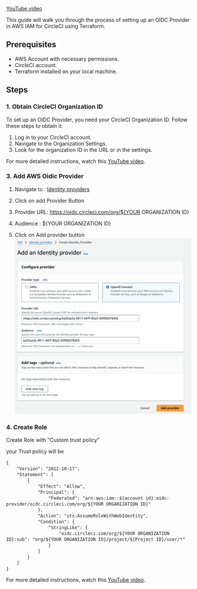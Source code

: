 
[YouTube video](https://youtu.be/TQigM50RFnw)


This guide will walk you through the process of setting up an OIDC Provider in AWS IAM for CircleCI using Terraform.

## Prerequisites

- AWS Account with necessary permissions.
- CircleCI account.
- Terraform installed on your local machine.

## Steps

### 1. Obtain CircleCI Organization ID

To set up an OIDC Provider, you need your CircleCI Organization ID. Follow these steps to obtain it:

1. Log in to your CircleCI account.
2. Navigate to the Organization Settings.
3. Look for the organization ID in the URL or in the settings.

For more detailed instructions, watch this [YouTube video](https://youtu.be/TQigM50RFnw).


### 3. Add AWS Oidic Provider 
1. Navigate to : [Identity providers](
https://us-east-1.console.aws.amazon.com/iam/home?region=ap-south-1#/identity_providers)

2. Click on add Provider Button

3. Provider URL: https://oidc.circleci.com/org/${YOUR ORGANIZATION ID}

4. Audience : ${YOUR ORGANIZATION ID}

4. Click on Add provider button 
![alt text](sample.png)


### 4. Create Role 
Create Role with "Custom trust policy"

your Trust policy will be 
```
{
    "Version": "2012-10-17",
    "Statement": [
        {
            "Effect": "Allow",
            "Principal": {
                "Federated": "arn:aws:iam::${account id}:oidc-provider/oidc.circleci.com/org/${YOUR ORGANIZATION ID}"
            },
            "Action": "sts:AssumeRoleWithWebIdentity",
            "Condition": {
                "StringLike": {
                    "oidc.circleci.com/org/${YOUR ORGANIZATION ID}:sub": "org/${YOUR ORGANIZATION ID}/project/${Project ID}/user/*"
                }
            }
        }
    ]
}
```

For more detailed instructions, watch this [YouTube video](https://youtu.be/TQigM50RFnw).

